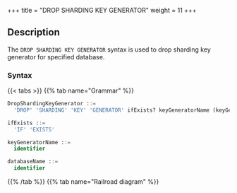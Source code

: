 +++
title = "DROP SHARDING KEY GENERATOR"
weight = 11
+++

## Description

The `DROP SHARDING KEY GENERATOR` syntax is used to drop sharding key generator for specified database.

### Syntax

{{< tabs >}}
{{% tab name="Grammar" %}}
```sql
DropShardingKeyGenerator ::=
  'DROP' 'SHARDING' 'KEY' 'GENERATOR' ifExists? keyGeneratorName (keyGeneratorName)* ('FROM' databaseName)?

ifExists ::=
  'IF' 'EXISTS'

keyGeneratorName ::=
  identifier

databaseName ::=
  identifier
```
{{% /tab %}}
{{% tab name="Railroad diagram" %}}
<iframe frameborder="0" name="diagram" id="diagram" width="100%" height="100%"></iframe>
{{% /tab %}}
{{< /tabs >}}

### Supplement

- When `databaseName` is not specified, the default is the currently used `DATABASE`. If `DATABASE` is not used, `No database selected` will be prompted;
- `ifExists` clause is used for avoid `Sharding key generator not exists` error.

### Example

- Drop sharding key generator for specified database

```sql
DROP SHARDING KEY GENERATOR t_order_snowflake FROM sharding_db;
```

- Drop sharding key generator for current database

```sql
DROP SHARDING KEY GENERATOR t_order_snowflake;
```

- Drop sharding key generator with `ifExists` clause

```sql
DROP SHARDING KEY GENERATOR IF EXISTS t_order_snowflake;
```

### Reserved word

`DROP`, `SHARDING`, `KEY`, `GENERATOR`, `FROM`

### Related links

- [Reserved word](/en/user-manual/shardingsphere-proxy/distsql/syntax/reserved-word/)
